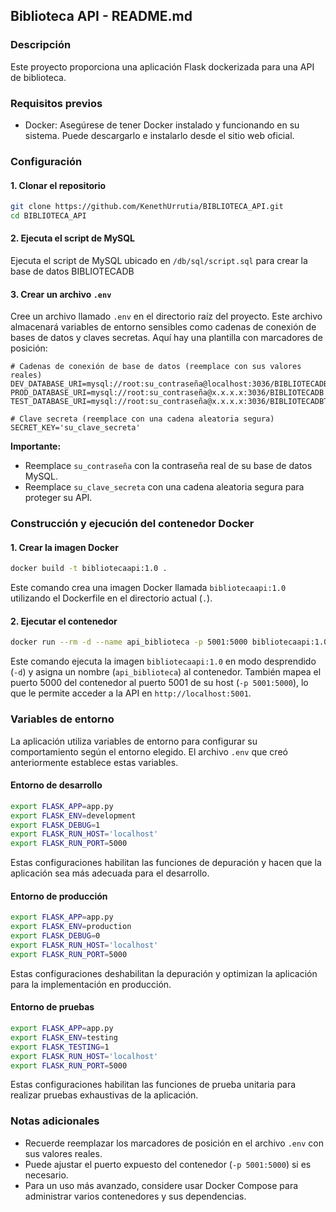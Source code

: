 ## Biblioteca API - README.md

### Descripción

Este proyecto proporciona una aplicación Flask dockerizada para una API de biblioteca.

### Requisitos previos

- Docker: Asegúrese de tener Docker instalado y funcionando en su sistema. Puede descargarlo e instalarlo desde el sitio web oficial.

### Configuración

#### 1. Clonar el repositorio

```bash
git clone https://github.com/KenethUrrutia/BIBLIOTECA_API.git
cd BIBLIOTECA_API
```

#### 2. Ejecuta el script de MySQL

Ejecuta el script de MySQL ubicado en `/db/sql/script.sql` para crear la base de datos BIBLIOTECADB

#### 3. Crear un archivo `.env`

Cree un archivo llamado `.env` en el directorio raíz del proyecto. Este archivo almacenará variables de entorno sensibles como cadenas de conexión de bases de datos y claves secretas. Aquí hay una plantilla con marcadores de posición:

```
# Cadenas de conexión de base de datos (reemplace con sus valores reales)
DEV_DATABASE_URI=mysql://root:su_contraseña@localhost:3036/BIBLIOTECADB
PROD_DATABASE_URI=mysql://root:su_contraseña@x.x.x.x:3036/BIBLIOTECADB
TEST_DATABASE_URI=mysql://root:su_contraseña@x.x.x.x:3036/BIBLIOTECADBTEST

# Clave secreta (reemplace con una cadena aleatoria segura)
SECRET_KEY='su_clave_secreta'

```

**Importante:**

- Reemplace `su_contraseña` con la contraseña real de su base de datos MySQL.
- Reemplace `su_clave_secreta` con una cadena aleatoria segura para proteger su API.

### Construcción y ejecución del contenedor Docker

#### 1. Crear la imagen Docker

```bash
docker build -t bibliotecaapi:1.0 .
```

Este comando crea una imagen Docker llamada `bibliotecaapi:1.0` utilizando el Dockerfile en el directorio actual (`.`).

#### 2. Ejecutar el contenedor

```bash
docker run --rm -d --name api_biblioteca -p 5001:5000 bibliotecaapi:1.0
```

Este comando ejecuta la imagen `bibliotecaapi:1.0` en modo desprendido (`-d`) y asigna un nombre (`api_biblioteca`) al contenedor. También mapea el puerto 5000 del contenedor al puerto 5001 de su host (`-p 5001:5000`), lo que le permite acceder a la API en `http://localhost:5001`.

### Variables de entorno

La aplicación utiliza variables de entorno para configurar su comportamiento según el entorno elegido. El archivo `.env` que creó anteriormente establece estas variables.

#### Entorno de desarrollo

```bash
export FLASK_APP=app.py
export FLASK_ENV=development
export FLASK_DEBUG=1
export FLASK_RUN_HOST='localhost'
export FLASK_RUN_PORT=5000
```

Estas configuraciones habilitan las funciones de depuración y hacen que la aplicación sea más adecuada para el desarrollo.

#### Entorno de producción

```bash
export FLASK_APP=app.py
export FLASK_ENV=production
export FLASK_DEBUG=0
export FLASK_RUN_HOST='localhost'
export FLASK_RUN_PORT=5000
```

Estas configuraciones deshabilitan la depuración y optimizan la aplicación para la implementación en producción.

#### Entorno de pruebas

```bash
export FLASK_APP=app.py
export FLASK_ENV=testing
export FLASK_TESTING=1
export FLASK_RUN_HOST='localhost'
export FLASK_RUN_PORT=5000
```

Estas configuraciones habilitan las funciones de prueba unitaria para realizar pruebas exhaustivas de la aplicación.

### Notas adicionales

- Recuerde reemplazar los marcadores de posición en el archivo `.env` con sus valores reales.
- Puede ajustar el puerto expuesto del contenedor (`-p 5001:5000`) si es necesario.
- Para un uso más avanzado, considere usar Docker Compose para administrar varios contenedores y sus dependencias.
